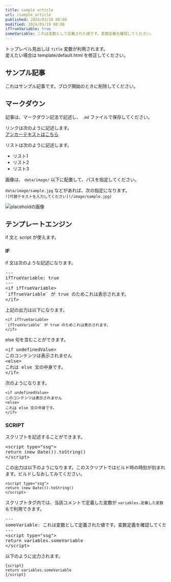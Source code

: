 ```yaml
---
title: sample article
url: /sample_article
published: 2024/03/18 00:00
modified: 2024/03/19 00:00
ifTrueVariable: true
someVariable: これは変数として定義された値です。変数定義を確認してください。
---
```


トップレベル見出しは `title` 変数が利用されます。  
変えたい場合は template/default.html を修正してください。

## サンプル記事

これはサンプル記事です。ブログ開始のときに削除してください。

## マークダウン

記事は、マークダウン記法で記述し、 `.md` ファイルで保存してください。

リンクは次のように記述します。  
[アンカーテキストはこちら](http://example.com)

リストは次のように記述します。
* リスト1
* リスト2
* リスト3

画像は、 `data/image/` 以下に配置して、パスを指定してください。

`data/image/sample.jpg` などがあれば、次の指定になります。  
`![代替テキストを入力してください](/image/sample.jpg)`

![placeholdの画像](https://placehold.jp/150x150.png)

## テンプレートエンジン

if 文と script が使えます。

### IF

if 文は次のような記述になります。

<pre>
---
ifTrueVariable: true
---
&lt;if ifTrueVariable>
`ifTrueVariable` が true のためこれは表示されます。
&lt;/if>
</pre>

上記の出力は以下になります。

```
<if ifTrueVariable>
`ifTrueVariable` が true のためこれは表示されます。
</if>
```

else 句を含むことができます。

<pre>
&lt;if undefinedValue>
このコンテンツは表示されません
&lt;else>
これは else 文の中身です。
&lt;/if>
</pre>

次のようになります。
```
<if undefinedValue>
このコンテンツは表示されません
<else>
これは else 文の中身です。
</if>
```

### SCRIPT

スクリプトを記述することができます。

<pre>
&lt;script type="ssg"&gt;
return (new Date()).toString()
&lt;/script&gt;
</pre>

この出力は以下のようになります。このスクリプトではビルド時の時刻が刻まれます。ビルドしなおしてみてください。

```
<script type="ssg">
return (new Date()).toString()
</script>
```

スクリプトタグ内では、当該コメントで定義した変数が `variables.定義した変数名`で利用できます。

<pre>
---
someVariable: これは変数として定義された値です。変数定義を確認してください。
---
&lt;script type="ssg">
return variables.someVariable
&lt;/script>
</pre>

以下のように出力されます。
```
{script}
return variables.someVariable
{/script}
```
